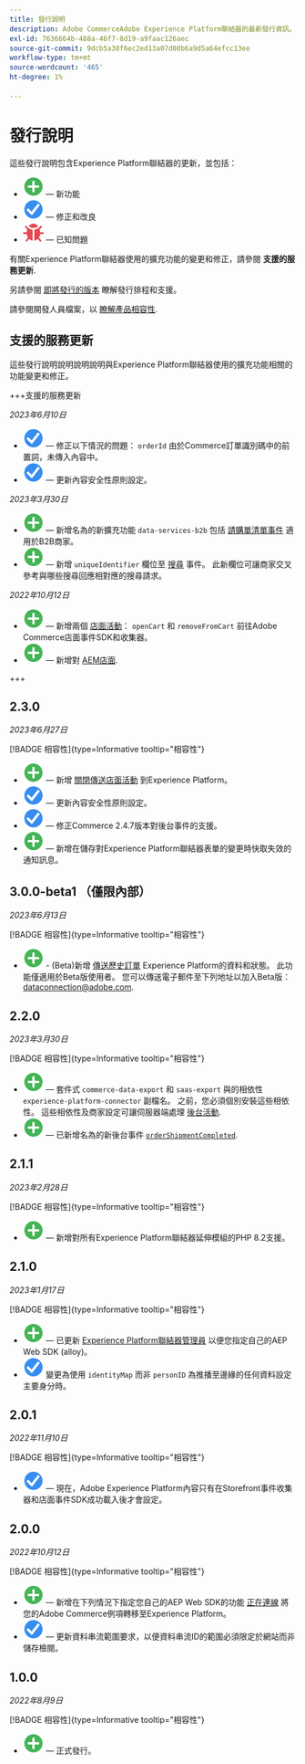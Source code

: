 ```yaml
---
title: 發行說明
description: Adobe CommerceAdobe Experience Platform聯結器的最新發行資訊。
exl-id: 7636664b-488a-46f7-8d19-a9faac126aec
source-git-commit: 9dcb5a38f6ec2ed13a07d80b6a9d5a64efcc13ee
workflow-type: tm+mt
source-wordcount: '465'
ht-degree: 1%

---
```


# 發行說明

這些發行說明包含Experience Platform聯結器的更新，並包括：

* ![新增](../assets/new.svg)  — 新功能
* ![修正](../assets/fix.svg)  — 修正和改良
* ![錯誤](../assets/bug.svg)  — 已知問題

有關Experience Platform聯結器使用的擴充功能的變更和修正，請參閱 **支援的服務更新**.

另請參閱 [即將發行的版本](https://experienceleague.adobe.com/docs/commerce-operations/release/planning/schedule.html) 瞭解發行排程和支援。

請參閱開發人員檔案，以 [瞭解產品相容性](https://experienceleague.adobe.com/docs/commerce-operations/release/product-availability.html).

## 支援的服務更新

這些發行說明說明說明說明與Experience Platform聯結器使用的擴充功能相關的功能變更和修正。

+++支援的服務更新

_2023年6月10日_

* ![修正](../assets/fix.svg)  — 修正以下情況的問題： `orderId` 由於Commerce訂單識別碼中的前置詞，未傳入內容中。
* ![修正](../assets/fix.svg)  — 更新內容安全性原則設定。

_2023年3月30日_

* ![新增](../assets/new.svg)  — 新增名為的新擴充功能 `data-services-b2b` 包括 [請購單清單事件](events.md#b2b-events) 適用於B2B商家。
* ![新增](../assets/new.svg)  — 新增 `uniqueIdentifier` 欄位至 [搜尋](events.md#search-events) 事件。 此新欄位可讓商家交叉參考與哪些搜尋回應相對應的搜尋請求。

_2022年10月12日_

* ![新增](../assets/new.svg)  — 新增兩個 [店面活動](events.md)： `openCart` 和 `removeFromCart` 前往Adobe Commerce店面事件SDK和收集器。
* ![新增](../assets/new.svg)  — 新增對 [AEM店面](overview.md#aem-support).

+++

## 2.3.0

_2023年6月27日_

[!BADGE 相容性]{type=Informative tooltip="相容性"}

* ![新增](../assets/new.svg)  — 新增 [關閉傳送店面活動](connect-data.md#data-collection) 到Experience Platform。
* ![修正](../assets/fix.svg)  — 更新內容安全性原則設定。
* ![修正](../assets/fix.svg)  — 修正Commerce 2.4.7版本對後台事件的支援。
* ![新增](../assets/new.svg)  — 新增在儲存對Experience Platform聯結器表單的變更時快取失效的通知訊息。


## 3.0.0-beta1 （僅限內部）

_2023年6月13日_

[!BADGE 相容性]{type=Informative tooltip="相容性"}

* ![新增](../assets/new.svg) - (Beta)新增 [傳送歷史訂單](connect-data.md#beta-send-historical-order-data) Experience Platform的資料和狀態。 此功能僅適用於Beta版使用者。 您可以傳送電子郵件至下列地址以加入Beta版： [dataconnection@adobe.com](mailto:dataconnection@adobe.com).

## 2.2.0

_2023年3月30日_

[!BADGE 相容性]{type=Informative tooltip="相容性"}

* ![新增](../assets/new.svg)  — 套件式 `commerce-data-export` 和 `saas-export` 與的相依性 `experience-platform-connector` 副檔名。 之前，您必須個別安裝這些相依性。 這些相依性及商家設定可讓伺服器端處理 [後台活動](events.md#back-office-events).
* ![新增](../assets/new.svg)  — 已新增名為的新後台事件 [`orderShipmentCompleted`](events.md#ordershipmentcompleted).

## 2.1.1

_2023年2月28日_

[!BADGE 相容性]{type=Informative tooltip="相容性"}

* ![新增](../assets/new.svg)  — 新增對所有Experience Platform聯結器延伸模組的PHP 8.2支援。

## 2.1.0

_2023年1月17日_

[!BADGE 相容性]{type=Informative tooltip="相容性"}

* ![新增](../assets/new.svg)  — 已更新 [Experience Platform聯結器管理員](connect-data.md) 以便您指定自己的AEP Web SDK (alloy)。
* ![修正](../assets/fix.svg) 變更為使用 `identityMap` 而非 `personID` 為推播至邊緣的任何資料設定主要身分時。

## 2.0.1

_2022年11月10日_

[!BADGE 相容性]{type=Informative tooltip="相容性"}

* ![已修正的問題](../assets/fix.svg)  — 現在，Adobe Experience Platform內容只有在Storefront事件收集器和店面事件SDK成功載入後才會設定。

## 2.0.0

_2022年10月12日_

[!BADGE 相容性]{type=Informative tooltip="相容性"}

* ![新增](../assets/new.svg)  — 新增在下列情況下指定您自己的AEP Web SDK的功能 [正在連線](connect-data.md) 將您的Adobe Commerce例項轉移至Experience Platform。
* ![修正](../assets/fix.svg)  — 更新資料串流範圍要求，以便資料串流ID的範圍必須限定於網站而非儲存檢閱。

## 1.0.0

_2022年8月9日_

[!BADGE 相容性]{type=Informative tooltip="相容性"}

* ![新增](../assets/new.svg)  — 正式發行。
